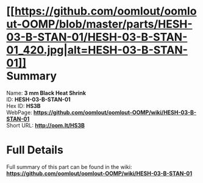 
[[https://github.com/oomlout/oomlout-OOMP/blob/master/parts/HESH-03-B-STAN-01/HESH-03-B-STAN-01_420.jpg|alt=HESH-03-B-STAN-01]]     
Summary
=================
  
Name: __3 mm Black Heat Shrink__    
ID: __HESH-03-B-STAN-01__   
Hex ID: __HS3B__   
WebPage: __https://github.com/oomlout/oomlout-OOMP/wiki/HESH-03-B-STAN-01__   
Short URL: __http://oom.lt/HS3B__   

Full Details
==========================
Full summary of this part can be found in the wiki:   
__https://github.com/oomlout/oomlout-OOMP/wiki/HESH-03-B-STAN-01__    

